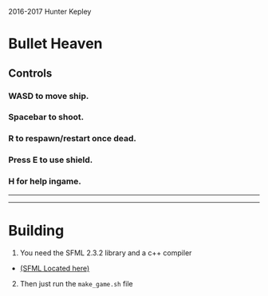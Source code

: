 2016-2017 Hunter Kepley

# Bullet Heaven

## Controls
###	WASD to move ship.
###	Spacebar to shoot.
###	R to respawn/restart once dead.
###	Press E to use shield.
###	H for help ingame.
	    

-----

-----

# Building

1. You need the SFML 2.3.2 library and a c++ compiler

 * [(SFML Located here)]

2. Then just run the `make_game.sh` file

[(SFML Located here)]: https://www.sfml-dev.org/download/sfml/2.3.2/
